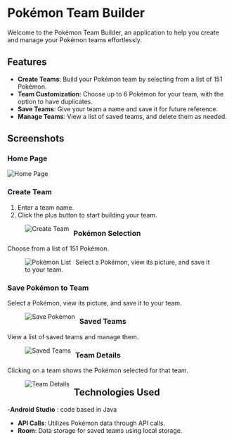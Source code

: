 # Pokémon Team Builder

Welcome to the Pokémon Team Builder, an application to help you create and manage your Pokémon teams effortlessly.

## Features

- **Create Teams**: Build your Pokémon team by selecting from a list of 151 Pokémon.
- **Team Customization**: Choose up to 6 Pokémon for your team, with the option to have duplicates.
- **Save Teams**: Give your team a name and save it for future reference.
- **Manage Teams**: View a list of saved teams, and delete them as needed.

## Screenshots

### Home Page
![Home Page](https://github.com/Junsiwoo45/Pokemon-Team-Builder/assets/97806331/7529e473-6ab7-4c0e-940d-3d65c5e44884)

### Create Team
1. Enter a team name.
2. Click the plus button to start building your team.

<figure>
  <img src="https://github.com/Junsiwoo45/Pokemon-Team-Builder/assets/97806331/fb0af899-4dec-4209-83ef-14f161d743ec" alt="Create Team" style="float: left; margin-right: 10px;" />
</figure>

### Pokémon Selection
Choose from a list of 151 Pokémon.

<figure>
  <img src="https://github.com/Junsiwoo45/Pokemon-Team-Builder/assets/97806331/61b7ff76-64fc-4cbf-ac54-6b0edede39e8" alt="Pokémon List" style="float: left; margin-right: 10px;" />
  <figcaption>Select a Pokémon, view its picture, and save it to your team.</figcaption>
</figure>

### Save Pokémon to Team
Select a Pokémon, view its picture, and save it to your team.

<figure>
  <img src="https://github.com/Junsiwoo45/Pokemon-Team-Builder/assets/97806331/d3a0a6d4-09fd-4cc9-9d9d-25f53f88a599" alt="Save Pokémon" style="float: left; margin-right: 10px;" />
</figure>

### Saved Teams
View a list of saved teams and manage them.

<figure>
  <img src="https://github.com/Junsiwoo45/Pokemon-Team-Builder/assets/97806331/c7bdb30a-8b85-4ee5-8a28-852b3e30480d" alt="Saved Teams" style="float: left; margin-right: 10px;" />
</figure>

### Team Details
Clicking on a team shows the Pokémon selected for that team.

<figure>
  <img src="https://github.com/Junsiwoo45/Pokemon-Team-Builder/assets/97806331/0d3634b9-ecee-438a-a4fc-4a1be1a4abf9" alt="Team Details" style="float: left; margin-right: 10px;" />
</figure>

## Technologies Used

-**Android Studio** : code based in Java
- **API Calls**: Utilizes Pokémon data through API calls.
- **Room**: Data storage for saved teams using local storage.


